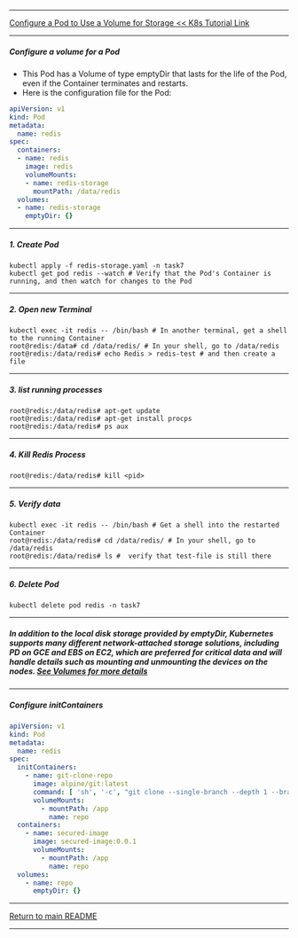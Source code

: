 *********************************************************************
[Configure a Pod to Use a Volume for Storage << K8s Tutorial Link](https://kubernetes.io/docs/tasks/configure-pod-container/configure-volume-storage/)
*********************************************************************
##### Configure a volume for a Pod
* This Pod has a Volume of type emptyDir that lasts for the life of the Pod, even if the Container terminates and restarts.
* Here is the configuration file for the Pod:
```yaml
apiVersion: v1
kind: Pod
metadata:
  name: redis
spec:
  containers:
  - name: redis
    image: redis
    volumeMounts:
    - name: redis-storage
      mountPath: /data/redis
  volumes:
  - name: redis-storage
    emptyDir: {}
```
*********************************************************************
##### 1. Create Pod
```shell
kubectl apply -f redis-storage.yaml -n task7
kubectl get pod redis --watch # Verify that the Pod's Container is running, and then watch for changes to the Pod
```
*********************************************************************
##### 2. Open new Terminal
```shell
kubectl exec -it redis -- /bin/bash # In another terminal, get a shell to the running Container
root@redis:/data# cd /data/redis/ # In your shell, go to /data/redis
root@redis:/data/redis# echo Redis > redis-test # and then create a file
```
*********************************************************************
##### 3. list running processes
```shell
root@redis:/data/redis# apt-get update
root@redis:/data/redis# apt-get install procps
root@redis:/data/redis# ps aux
```
*********************************************************************
##### 4. Kill Redis Process
```shell
root@redis:/data/redis# kill <pid>
```
*********************************************************************
##### 5. Verify data  
```shell
kubectl exec -it redis -- /bin/bash # Get a shell into the restarted Container
root@redis:/data/redis# cd /data/redis/ # In your shell, go to /data/redis
root@redis:/data/redis# ls #  verify that test-file is still there
```
*********************************************************************
##### 6. Delete Pod
```shell
kubectl delete pod redis -n task7
```
*********************************************************************
##### In addition to the local disk storage provided by emptyDir, Kubernetes supports many different network-attached storage solutions, including PD on GCE and EBS on EC2, which are preferred for critical data and will handle details such as mounting and unmounting the devices on the nodes. [See Volumes for more details](https://kubernetes.io/docs/concepts/storage/volumes/)
*********************************************************************
##### Configure initContainers
```yaml
apiVersion: v1
kind: Pod
metadata:
  name: redis
spec:
  initContainers:
    - name: git-clone-repo
      image: alpine/git:latest
      command: [ 'sh', '-c', "git clone --single-branch --depth 1 --branch {{BRANCH}} {{git-server.host}}/repo.git /app" ]
      volumeMounts:
        - mountPath: /app
          name: repo
  containers:
    - name: secured-image
      image: secured-image:0.0.1
      volumeMounts:
        - mountPath: /app
          name: repo
  volumes:
    - name: repo
      emptyDir: {}
```
*********************************************************************
[Return to main README](https://github.com/dmitriyshub/kube-hub)
*********************************************************************
